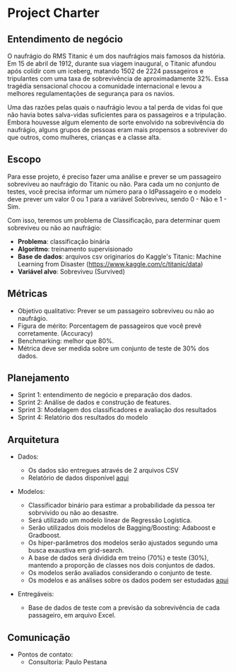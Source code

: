 # Project Charter

## Entendimento de negócio

O naufrágio do RMS Titanic é um dos naufrágios mais famosos da história. Em 15 de abril de 1912, durante sua viagem inaugural, o Titanic afundou após colidir com um iceberg, matando 1502 de 2224 passageiros e tripulantes com uma taxa de sobrevivência de aproximadamente 32%. Essa tragédia sensacional chocou a comunidade internacional e levou a melhores regulamentações de segurança para os navios.

Uma das razões pelas quais o naufrágio levou a tal perda de vidas foi que não havia botes salva-vidas suficientes para os passageiros e a tripulação. Embora houvesse algum elemento de sorte envolvido na sobrevivência do naufrágio, alguns grupos de pessoas eram mais propensos a sobreviver do que outros, como mulheres, crianças e a classe alta.


## Escopo

Para esse projeto, é preciso fazer uma análise e prever se um passageiro sobreviveu ao naufrágio do Titanic ou não.
Para cada um no conjunto de testes, você precisa informar um número para o IdPassageiro e o modelo deve prever um valor 0 ou 1 para a variável Sobreviveu, sendo 0 - Não e 1 - Sim. 

Com isso, teremos um problema de Classificação, para determinar quem sobreviveu ou não ao naufrágio:


* **Problema**: classificação binária
* **Algoritmo**: treinamento supervisionado
* **Base de dados**: arquivos csv originarios do Kaggle's Titanic: Machine Learning from Disaster (https://www.kaggle.com/c/titanic/data)
* **Variável alvo**: Sobreviveu (Survived)

## Métricas
* Objetivo qualitativo: Prever se um passageiro sobreviveu ou não ao naufrágio.
* Figura de mérito: Porcentagem de passageiros que você prevê corretamente. (Accuracy)
* Benchmarking: melhor que 80%.
* Métrica deve ser medida sobre um conjunto de teste de 30% dos dados.


## Planejamento
* Sprint 1: entendimento de negócio e preparação dos dados.
* Sprint 2: Análise de dados e construção de features.
* Sprint 3: Modelagem dos classificadores e avaliação dos resultados
* Sprint 4: Relatório dos resultados do modelo

## Arquitetura

* Dados:
  * Os dados são entregues através de 2 arquivos CSV
  * Relatório de dados disponível [aqui](../DataReport/Report.md "Relatório de dados")

* Modelos:
  * Classificador binário para estimar a probabilidade da pessoa ter sobrvivido ou não ao desastre.
  * Será utilizado um modelo linear de Regressão Logística.
  * Serão utilizados dois modelos de Bagging/Boosting: Adaboost e Gradboost.
  * Os hiper-parâmetros dos modelos serão ajustados segundo uma busca exaustiva em grid-search.
  * A base de dados será dividida em treino (70%) e teste (30%), mantendo a proporção de classes nos dois conjuntos de dados.
  * Os modelos serão avaliados considerando o conjunto de teste.
  * Os modelos e as análises sobre os dados podem ser estudadas [aqui](../Model/Report.md "Relatório de modelagem")
  
  
* Entregáveis:
  * Base de dados de teste com a previsão da sobrevivência de cada passageiro, em arquivo Excel.


## Comunicação
* Pontos de contato:
  * Consultoria: Paulo Pestana

